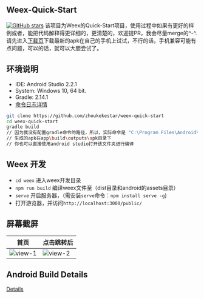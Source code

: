## Weex-Quick-Start
[![GitHub stars](https://img.shields.io/github/stars/badges/shields.svg?style=social&label=Star)](https://github.com/zhoukekestar/weex-quick-start)
该项目为Weex的Quick-Start项目，使用过程中如果有更好的样例或者，能把代码解释得更详细的，更清楚的，欢迎提PR，我会尽量merge的^-^. 请先进入[下载页](https://github.com/zhoukekestar/weex-quick-start/releases)下载最新的apk在自己的手机上试试，不行的话，手机兼容可能有点问题，可以的话，就可以大胆尝试了。

## 环境说明
* IDE: Android Studio 2.2.1
* System: Windows 10, 64 bit.
* Gradle: 2.14.1
* [命令日志详情](https://github.com/zhoukekestar/weex-quick-start/blob/master/cmds.md)
```bash
git clone https://github.com/zhoukekestar/weex-quick-start
cd weex-quick-start
gradle build  
// 因为我没有配置gradle命令的路径，所以，实际命令是 "C:\Program Files\Android\Android Studio\gradle\gradle-2.14.1\bin\gradle" build
// 生成的apk在app\build\outputs\apk目录下
// 你也可以直接使用android studio打开该文件夹进行编译
```

## Weex 开发
* `cd weex` 进入weex开发目录
* `npm run build` 编译weex文件至（dist目录和android的assets目录）
* `serve` 开启服务器，（需安装`serve`命令：`npm install serve -g`)
* 打开游览器，并访问`http://localhost:3000/public/`

## 屏幕截屏
| 首页 | 点击跳转后 |
| --- | --- |
| ![view-1](./weex/view-1.png) | ![view-2](./weex/view-2.png) |

## Android Build Details
[Details](https://github.com/zhoukekestar/weex-quick-start/blob/master/HISTORY.md)
